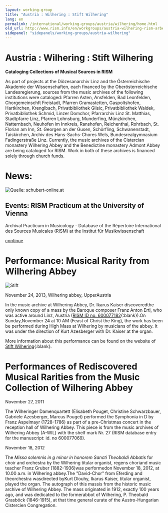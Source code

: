 ```yaml
---
layout: working-group
title: "Austria : Wilhering : Stift Wilhering"
lang: en
permalink: /international/working-groups/austria/wilhering/home.html
old_url: http://www.rism.info/en/workgroups/austria-wilhering-rism-arbeitsgruppe-stift-wilhering/home.html
sidepanel: "sidepanels/working-groups/austria-wilhering"
---
```


# Austria : Wilhering : Stift Wilhering

**Cataloging Collections of Musical Sources in RISM**  
  
As part of projects at the Diözesanarchiv Linz and the Österreichische Akademie der Wissenschaften, each financed by the Oberösterreichische Landesregierung, sources from the music archives of the following institutions were cataloged: Pfarren Asten, Ansfelden, Bad Leonfelden, Chorgemeinschft Freistadt, Pfarren Gramastetten, Gaspoltshofen, Hartkirchen, Krenglbach, Privatbibliothek Glisic, Privatbibliothek Waldek, Privatbibliothek Schmid, Linzer Domchor, Pfarrarchiv Linz St. Matthias, Stadtpfarre Linz, Pfarren Lohnsburg, Munderfing, Münzkirchen, Natternbach, Neuhofen im Innkreis, Ranshofen, Reichenthal, Rohrbach, St. Florian am Inn, St. Georgen an der Gusen, Schörfling, Schwanenstadt, Taiskirchen, Archiv des Hans-Sachs-Chores Wels, Bundesrealgymnasium Fadingerstraße Linz. Currently, the music archives of the Cistercian monastery Wilhering Abbey and the Benedictine monastery Admont Abbey are being cataloged for RISM. Work in both of these archives is financed solely through church funds.

# News:

 ![Quelle: schubert-online.at](/uploads/_processed_/csm_Winterreise_7629d31da9.jpg)

## Events: RISM Practicum at the University of Vienna

Archival Practicum in Musicology - Database of the Répertoire International des Sources Musicales (RISM) at the Institut für Musikwissenschaft

[continue](/en/workgroups/austria-wilhering-rism-arbeitsgruppe-stift-wilhering/home/newsdetails/article/71/rism-practicum-at-the-university-of-vienna.html "RISM Practicum at the University of Vienna")

<!-- -->

# Performance: Musical Rarity from Wilhering Abbey

 ![](/fileadmin/_processed_/csm_Stift_596fd558da.jpg "Stift")

November 24, 2013, Wilhering abbey, UpperAustria

In the music archive at Wilhering Abbey, Dr. Ikarus Kaiser discoveredthe only known copy of a mass by the Baroque composer Franz Anton Ertl, who was active around Linz, Austria ([RISM ID no. 600077182](http://opac.rism.info/search?documentid=600077182){:blank}).On Sunday,November 24 at 10 AM (Feast of Christ the King), the work has been be performed during High Mass at Wilhering by musicians of the abbey. It was under the direction of Kurt Azesberger with Dr. Kaiser at the organ.

More information about this performance can be found on the website of [Stift Wilhering](http://stiftwilhering.at/termine/stift-wilhering-christkoenigssonntag-hochamt/){:blank}.

# Performances of Rediscovered Musical Rarities from the Music Collection of Wilhering Abbey

November 27, 2011

The Wilheringer Damenquartett (Elisabeth Pouget, Christine Schwarzbauer, Gabriele Azesberger, Marcus Pouget) performed the Symphonia in D by Franz Aspelmayr (1728-1786) as part of a pre-Christmas concert in the reception hall of Wilhering Abbey. This piece is from the music archives of Wilhering Abbey (A-WIL) with the shelf mark Nr. 27 (RISM database entry for the manuscript: id. no 600077069).

November 18, 2012

The _Missa solemnis in g minor in honorem Sancti Theobaldi Abbatis_ for choir and orchestra by the Wilhering titular organist, regens choriand music teacher Franz Gruber (1882-1936)was performedon November 18, 2012, at 10.00 a.m. in Wilhering abbey.The "David-Chor" from Eferding and theorchestra wasdirected byKurt Dlouhy, Ikarus Kaiser, titular organist, played the organ. The autograph of this massis from the historic music archive of Wilhering Abbey. The mass originated in 1912, exactly 100 years ago, and was dedicated to the formerabbot of Wilhering, P. Theobald Grasböck (1846-1915), at that time general curate of the Austro-Hungarian Cistercien Congregation.